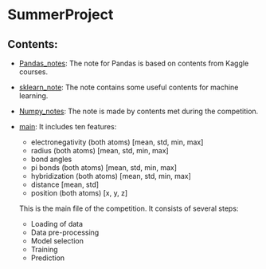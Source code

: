 # SummerProject

Contents:
---------
- [Pandas_notes](https://github.com/FengyiLi1102/SummerProject/blob/master/Pandas_notes.ipynb): The note for Pandas is based on contents from Kaggle courses.

- [sklearn_note](https://github.com/FengyiLi1102/SummerProject/blob/master/sklearn_notes.ipynb): The note contains some useful contents for machine learning.

- [Numpy_notes](https://github.com/FengyiLi1102/SummerProject/blob/master/numpy_notes.ipynb): The note is made by contents met during the competition.

- [main](https://github.com/FengyiLi1102/SummerProject/blob/master/main.py):
  It includes ten features:
  - electronegativity (both atoms) [mean, std, min, max]
  - radius (both atoms) [mean, std, min, max]
  - bond angles
  - pi bonds (both atoms) [mean, std, min, max]
  - hybridization (both atoms) [mean, std, min, max]
  - distance [mean, std]
  - position (both atoms) [x, y, z]
  
  This is the main file of the competition. It consists of several steps: 
  - Loading of data
  - Data pre-processing
  - Model selection
  - Training
  - Prediction
